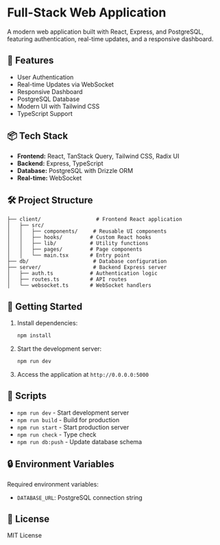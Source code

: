 
# Full-Stack Web Application

A modern web application built with React, Express, and PostgreSQL, featuring authentication, real-time updates, and a responsive dashboard.

## 🚀 Features

- User Authentication
- Real-time Updates via WebSocket
- Responsive Dashboard
- PostgreSQL Database
- Modern UI with Tailwind CSS
- TypeScript Support

## 📦 Tech Stack

- **Frontend:** React, TanStack Query, Tailwind CSS, Radix UI
- **Backend:** Express, TypeScript
- **Database:** PostgreSQL with Drizzle ORM
- **Real-time:** WebSocket

## 🛠️ Project Structure

```
├── client/                  # Frontend React application
│   ├── src/
│   │   ├── components/     # Reusable UI components
│   │   ├── hooks/         # Custom React hooks
│   │   ├── lib/           # Utility functions
│   │   ├── pages/         # Page components
│   │   └── main.tsx       # Entry point
├── db/                     # Database configuration
├── server/                 # Backend Express server
│   ├── auth.ts            # Authentication logic
│   ├── routes.ts          # API routes
│   └── websocket.ts       # WebSocket handlers
```

## 🚦 Getting Started

1. Install dependencies:
   ```bash
   npm install
   ```

2. Start the development server:
   ```bash
   npm run dev
   ```

3. Access the application at `http://0.0.0.0:5000`

## 📝 Scripts

- `npm run dev` - Start development server
- `npm run build` - Build for production
- `npm run start` - Start production server
- `npm run check` - Type check
- `npm run db:push` - Update database schema

## 🔒 Environment Variables

Required environment variables:
- `DATABASE_URL`: PostgreSQL connection string

## 📄 License

MIT License
